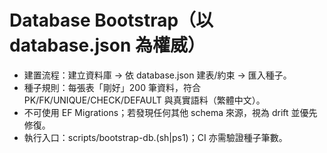 # Database Bootstrap（以 database.json 為權威）
- 建置流程：建立資料庫 → 依 database.json 建表/約束 → 匯入種子。
- 種子規則：每張表「剛好」200 筆資料，符合 PK/FK/UNIQUE/CHECK/DEFAULT 與真實語料（繁體中文）。
- 不可使用 EF Migrations；若發現任何其他 schema 來源，視為 drift 並優先修復。
- 執行入口：scripts/bootstrap-db.(sh|ps1)；CI 亦需驗證種子筆數。